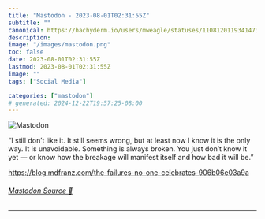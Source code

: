 ```yaml
---
title: "Mastodon - 2023-08-01T02:31:55Z"
subtitle: ""
canonical: https://hachyderm.io/users/mweagle/statuses/110812011934147374
description:
image: "/images/mastodon.png"
toc: false
date: 2023-08-01T02:31:55Z
lastmod: 2023-08-01T02:31:55Z
image: ""
tags: ["Social Media"]

categories: ["mastodon"]
# generated: 2024-12-22T19:57:25-08:00
---
```

![Mastodon](/images/mastodon.png)

<p>“I still don’t like it. It still seems wrong, but at least now I know it is the only way. It is unavoidable. Something is always broken. You just don’t know it yet — or know how the breakage will manifest itself and how bad it will be.”</p><p><a href="https://blog.mdfranz.com/the-failures-no-one-celebrates-906b06e03a9a" target="_blank" rel="nofollow noopener noreferrer" translate="no"><span class="invisible">https://</span><span class="ellipsis">blog.mdfranz.com/the-failures-</span><span class="invisible">no-one-celebrates-906b06e03a9a</span></a></p>


###### [Mastodon Source 🐘](https://hachyderm.io/@mweagle/110812011934147374)

___
